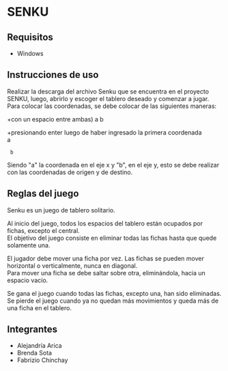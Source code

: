 # SENKU

## Requisitos
- Windows

## Instrucciones de uso
Realizar la descarga del archivo Senku que se encuentra en el proyecto SENKU, luego, abrirlo y escoger el tablero deseado y comenzar a jugar.
Para colocar las coordenadas, se debe colocar de las siguientes maneras:

+con un espacio entre ambas)
     a b 
    
+presionando enter luego de haber ingresado la primera coordenada     
     a
     
     b
     
Siendo "a" la coordenada en el eje x y "b", en el eje y, esto se debe realizar con las coordenadas de origen y de destino.

## Reglas del juego

Senku es un juego de tablero solitario. 

Al inicio del juego, todos los espacios del tablero están ocupados por fichas, excepto el central.  
El objetivo del juego consiste en eliminar todas las fichas hasta que quede solamente una.  

El jugador debe mover una ficha por vez.
Las fichas se pueden mover horizontal o verticalmente, nunca en diagonal.  
Para mover una ficha se debe saltar sobre otra, eliminándola, hacia un espacio vacío. 

Se gana el juego cuando todas las fichas, excepto una, han sido eliminadas.  
Se pierde el juego cuando ya no quedan más movimientos y queda más de una ficha en el tablero.  

## Integrantes

- Alejandría Arica
- Brenda Sota
- Fabrizio Chinchay
